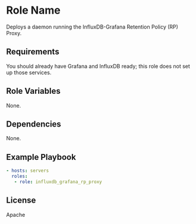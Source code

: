 Role Name
=========

Deploys a daemon running the InfluxDB-Grafana Retention Policy (RP) Proxy.

Requirements
------------

You should already have Grafana and InfluxDB ready; this role does not
set up those services.

Role Variables
--------------

None.

Dependencies
------------

None.

Example Playbook
----------------

```yaml
- hosts: servers
  roles:
   - role: influxdb_grafana_rp_proxy
```

License
-------

Apache
